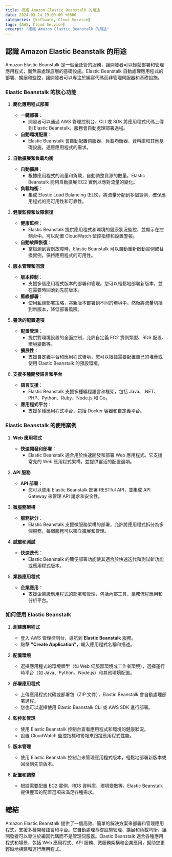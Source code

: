 ```yaml
---
title: 認識 Amazon Elastic Beanstalk 的用途
date: 2024-03-24 19:00:00 +0800
categories: [Software, Cloud Service]
tags: [AWS, Cloud Service] 
excerpt: "認識 Amazon Elastic Beanstalk 的用途"
---
```


## 認識 Amazon Elastic Beanstalk 的用途

Amazon Elastic Beanstalk 是一個全託管的服務，讓開發者可以輕鬆部署和管理應用程式，而無需處理底層的基礎設施。Elastic Beanstalk 自動處理應用程式的部署、擴展和監控，讓開發者可以專注於編寫代碼而非管理伺服器和基礎設施。

### **Elastic Beanstalk 的核心功能**

1. **簡化應用程式部署**
   - **一鍵部署**：
     - 開發者可以通過 AWS 管理控制台、CLI 或 SDK 將應用程式代碼上傳到 Elastic Beanstalk，服務會自動處理部署過程。
   - **自動環境配置**：
     - Elastic Beanstalk 會自動配置伺服器、負載均衡器、資料庫和其他基礎設施，適應應用程式的需求。

2. **自動擴展和負載均衡**
   - **自動擴展**：
     - 根據應用程式的流量和負載，自動調整資源的數量。Elastic Beanstalk 能夠自動擴展 EC2 實例以應對流量的變化。
   - **負載均衡**：
     - 集成 Elastic Load Balancing (ELB)，將流量分配到多個實例，確保應用程式的高可用性和可靠性。

3. **健康監控和故障恢復**
   - **健康監控**：
     - Elastic Beanstalk 提供應用程式和環境的健康狀況監控，並顯示在控制台中。可以配置 CloudWatch 監控指標和設置警報。
   - **自動故障恢復**：
     - 當檢測到實例故障時，Elastic Beanstalk 可以自動重新啟動實例或替換實例，保持應用程式的可用性。

4. **版本管理和回滾**
   - **版本控制**：
     - 支援多個應用程式版本的部署和管理。您可以輕鬆地部署新版本，並在需要時回滾到先前版本。
   - **藍綠部署**：
     - 使用藍綠部署策略，將新版本部署到不同的環境中，然後將流量切換到新版本，降低部署風險。

5. **靈活的配置選項**
   - **配置管理**：
     - 提供對環境設置的全面控制，允許自定義 EC2 實例類型、RDS 配置、環境變數等。
   - **擴展性**：
     - 支援自定義平台和應用程式環境，您可以根據需要配置自己的堆疊或使用 Elastic Beanstalk 的預設環境。

6. **支援多種開發語言和平台**
   - **語言支援**：
     - Elastic Beanstalk 支援多種編程語言和框架，包括 Java、.NET、PHP、Python、Ruby、Node.js 和 Go。
   - **應用程式平台**：
     - 支援多種應用程式平台，包括 Docker 容器和自定義平台。

### **Elastic Beanstalk 的使用案例**

1. **Web 應用程式**
   - **快速開發和部署**：
     - Elastic Beanstalk 適合用於快速開發和部署 Web 應用程式。它支援常見的 Web 應用程式架構，並提供靈活的配置選項。

2. **API 服務**
   - **API 部署**：
     - 您可以使用 Elastic Beanstalk 部署 RESTful API，並集成 API Gateway 來管理 API 請求和安全性。

3. **微服務架構**
   - **服務拆分**：
     - Elastic Beanstalk 支援微服務架構的部署，允許將應用程式拆分為多個服務，每個服務可以獨立擴展和管理。

4. **試驗和測試**
   - **快速迭代**：
     - Elastic Beanstalk 的簡便部署功能使其適合於快速迭代和測試新功能或應用程式版本。

5. **業務應用程式**
   - **企業應用**：
     - 支援企業級應用程式的部署和管理，包括內部工具、業務流程應用和分析平台。

### **如何使用 Elastic Beanstalk**

1. **創建應用程式**
   - 登入 AWS 管理控制台，導航到 **Elastic Beanstalk** 服務。
   - 點擊 **"Create Application"**，輸入應用程式名稱和描述。

2. **配置環境**
   - 選擇應用程式的環境類型（如 Web 伺服器環境或工作者環境），選擇運行時平台（如 Java、Python、Node.js）和其他環境配置。

3. **部署應用程式**
   - 上傳應用程式代碼或部署包（ZIP 文件），Elastic Beanstalk 會自動處理部署過程。
   - 您也可以選擇使用 Elastic Beanstalk CLI 或 AWS SDK 進行部署。

4. **監控和管理**
   - 使用 Elastic Beanstalk 控制台查看應用程式和環境的健康狀況。
   - 設置 CloudWatch 監控指標和警報來跟蹤應用程式性能。

5. **版本管理**
   - 使用 Elastic Beanstalk 控制台來管理應用程式版本，輕鬆地部署新版本或回滾到先前版本。

6. **配置和調整**
   - 根據需要配置 EC2 實例、RDS 資料庫、環境變數等。Elastic Beanstalk 提供豐富的配置選項來滿足各種需求。

## **總結**

Amazon Elastic Beanstalk 提供了一個高效、簡單的解決方案來部署和管理應用程式，支援多種開發語言和平台。它自動處理基礎設施管理、擴展和負載均衡，讓開發者可以專注於編寫代碼而不是管理伺服器。Elastic Beanstalk 適合各種應用程式和場景，包括 Web 應用程式、API 服務、微服務架構和企業應用，幫助您更輕鬆地構建和運行應用程式。
